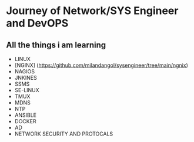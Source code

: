 # Journey of Network/SYS Engineer and DevOPS


## All the things i am learning 
- LINUX
- [NGINX] (https://github.com/milandangol/sysengineer/tree/main/ngnix)
- NAGIOS
- JNKINES
- SSMS
- SE-LINUX
- TMUX
- MDNS
- NTP
- ANSIBLE 
- DOCKER
- AD
- NETWORK SECURITY AND PROTOCALS
